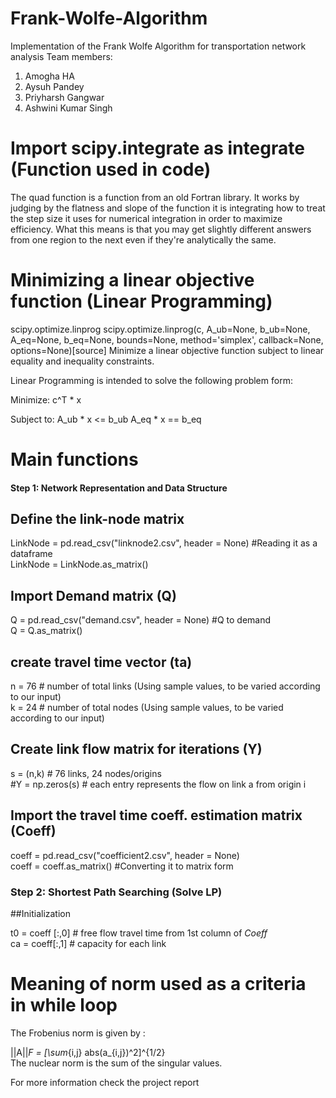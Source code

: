 # Frank-Wolfe-Algorithm
Implementation of the Frank Wolfe Algorithm for transportation network analysis
Team members: <br>
  1) Amogha HA <br>
  2) Aysuh Pandey <br>
  3) Priyharsh Gangwar <br>
  4) Ashwini Kumar Singh <br>

# Import scipy.integrate as integrate (Function used in code)

The quad function is a function from an old Fortran library. It works by judging by the flatness and slope of the function it is integrating how to treat the step size it uses for numerical integration in order to maximize efficiency. What this means is that you may get slightly different answers from one region to the next even if they're analytically the same.


# Minimizing a linear objective function (Linear Programming)

scipy.optimize.linprog
scipy.optimize.linprog(c, A_ub=None, b_ub=None, A_eq=None, b_eq=None, bounds=None, method='simplex', callback=None, options=None)[source]
Minimize a linear objective function subject to linear equality and inequality constraints.

Linear Programming is intended to solve the following problem form:

Minimize:     c^T * x

Subject to:   A_ub * x <= b_ub
              A_eq * x == b_eq

# Main functions
#### Step 1: Network Representation and Data Structure
## Define the link-node matrix

LinkNode = pd.read_csv("linknode2.csv", header = None)  #Reading it as a dataframe <br>
LinkNode = LinkNode.as_matrix()


## Import Demand matrix (Q)
Q = pd.read_csv("demand.csv", header = None) #Q to demand <br>
Q = Q.as_matrix()

## create travel time vector (ta)
n = 76 # number of total links (Using sample values, to be varied according to our input) <br>
k = 24 # number of total nodes (Using sample values, to be varied according to our input) <br>

## Create link flow matrix for iterations (Y)
s = (n,k) # 76 links, 24 nodes/origins <br>
#Y = np.zeros(s) # each entry represents the flow on link a from origin i

## Import the travel time coeff. estimation matrix (Coeff)
coeff = pd.read_csv("coefficient2.csv", header = None) <br>
coeff = coeff.as_matrix() #Converting it to matrix form 

### Step 2: Shortest Path Searching (Solve LP)

##Initialization

t0 = coeff [:,0] # free flow travel time from 1st column of *Coeff* <br>
ca = coeff[:,1] # capacity for each link <br>

# Meaning of norm used as a criteria in while loop

The Frobenius norm is given by :

 ||A||_F = [\sum_{i,j} abs(a_{i,j})^2]^{1/2} <br>
The nuclear norm is the sum of the singular values.

For more information check the project report

